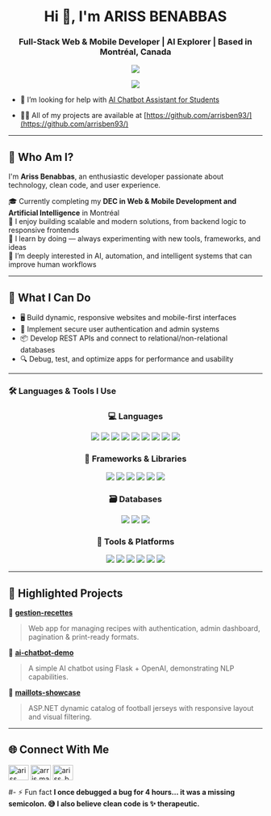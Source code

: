 <h1 align="center">Hi 👋, I'm ARISS BENABBAS</h1>
<h3 align="center">Full-Stack Web & Mobile Developer | AI Explorer | Based in Montréal, Canada</h3>

<p align="center">
    <img align="center" src="https://media.giphy.com/media/z5iCvo1oCbqt7ukMQs/giphy.gif">
    <p align="center">
  <img src="https://readme-typing-svg.demolab.com/?lines=Clean%20Code%20Lover%20%7C%20Creative%20Thinker;Full-Stack%20Developer%20%7C%20AI%20Explorer;Passionate%20about%20Innovation%20and%20Tech;&center=true&width=500&height=45" />
</p>
</p>

- 🤝 I’m looking for help with [AI Chatbot Assistant for Students](https://github.com/arrisben93/ai-study-buddy)

- 👨‍💻 All of my projects are available at [https://github.com/arrisben93/](https://github.com/arrisben93/)



---

## 🧠 Who Am I?

I'm **Ariss Benabbas**, an enthusiastic developer passionate about technology, clean code, and user experience.

🎓 Currently completing my **DEC in Web & Mobile Development and Artificial Intelligence** in Montréal  
🧱 I enjoy building scalable and modern solutions, from backend logic to responsive frontends  
🚀 I learn by doing — always experimenting with new tools, frameworks, and ideas  
🧠 I’m deeply interested in AI, automation, and intelligent systems that can improve human workflows  

---

## 🎯 What I Can Do

- 🖥️ Build dynamic, responsive websites and mobile-first interfaces  
- 🔐 Implement secure user authentication and admin systems  
- 📦 Develop REST APIs and connect to relational/non-relational databases  
- 🔍 Debug, test, and optimize apps for performance and usability  

---

### 🛠️ Languages & Tools I Use

<h3 align="center">💻 Languages</h3>
<p align="center">
  <img src="https://img.shields.io/badge/HTML5-E34F26?style=for-the-badge&logo=html5&logoColor=white"/>
  <img src="https://img.shields.io/badge/CSS3-1572B6?style=for-the-badge&logo=css3&logoColor=white"/>
  <img src="https://img.shields.io/badge/PHP-777BB4?style=for-the-badge&logo=php&logoColor=white"/>
  <img src="https://img.shields.io/badge/JavaScript-F7DF1E?style=for-the-badge&logo=javascript&logoColor=black"/>
  <img src="https://img.shields.io/badge/Java-007396?style=for-the-badge&logo=java&logoColor=white"/>
  <img src="https://img.shields.io/badge/C%23-239120?style=for-the-badge&logo=c-sharp&logoColor=white"/>
  <img src="https://img.shields.io/badge/-00599C?style=for-the-badge&logo=c&logoColor=white"/>
  <img src="https://img.shields.io/badge/Python-3776AB?style=for-the-badge&logo=python&logoColor=white"/>
  <img src="https://img.shields.io/badge/Kotlin-0095D5?style=for-the-badge&logo=kotlin&logoColor=white"/>
</p>

<h3 align="center">🧱 Frameworks & Libraries</h3>
<p align="center">
  <img src="https://img.shields.io/badge/React-20232A?style=for-the-badge&logo=react&logoColor=61DAFB"/>
  <img src="https://img.shields.io/badge/Node.js-339933?style=for-the-badge&logo=nodedotjs&logoColor=white"/>
  <img src="https://img.shields.io/badge/.NET-512BD4?style=for-the-badge&logo=dotnet&logoColor=white"/>
  <img src="https://img.shields.io/badge/Android-3DDC84?style=for-the-badge&logo=android&logoColor=white"/>
  <img src="https://img.shields.io/badge/Bootstrap-7952B3?style=for-the-badge&logo=bootstrap&logoColor=white"/>
  <img src="https://img.shields.io/badge/Laravel-FF2D20?style=for-the-badge&logo=laravel&logoColor=white"/>
</p>

<h3 align="center">🗃️ Databases</h3>
<p align="center">
  <img src="https://img.shields.io/badge/MySQL-4479A1?style=for-the-badge&logo=mysql&logoColor=white"/>
  <img src="https://img.shields.io/badge/MongoDB-47A248?style=for-the-badge&logo=mongodb&logoColor=white"/>
  <img src="https://img.shields.io/badge/SQLite-003B57?style=for-the-badge&logo=sqlite&logoColor=white"/>
</p>

<h3 align="center">🧩 Tools & Platforms</h3>
<p align="center">
  <img src="https://img.shields.io/badge/GitHub-181717?style=for-the-badge&logo=github&logoColor=white"/>
  <img src="https://img.shields.io/badge/Postman-FF6C37?style=for-the-badge&logo=postman&logoColor=white"/>
  <img src="https://img.shields.io/badge/VSCode-007ACC?style=for-the-badge&logo=visualstudiocode&logoColor=white"/>
  <img src="https://img.shields.io/badge/Visual%20Studio-5C2D91?style=for-the-badge&logo=visualstudio&logoColor=white"/>
  <img src="https://img.shields.io/badge/Android%20Studio-3DDC84?style=for-the-badge&logo=androidstudio&logoColor=white"/>
  <img src="https://img.shields.io/badge/XAMPP-FB7A24?style=for-the-badge&logo=xampp&logoColor=white"/>
</p>


---

## 🚀 Highlighted Projects

🔧 [**gestion-recettes**](https://github.com/samibouhraoua/gestion-recettes)  
> Web app for managing recipes with authentication, admin dashboard, pagination & print-ready formats.

🤖 [**ai-chatbot-demo**](https://github.com/samibouhraoua/ai-chatbot-demo)  
> A simple AI chatbot using Flask + OpenAI, demonstrating NLP capabilities.

🎽 [**maillots-showcase**](https://github.com/samibouhraoua/maillots-showcase)  
> ASP.NET dynamic catalog of football jerseys with responsive layout and visual filtering.

---

## 🌐 Connect With Me
<p align="left">
<a href="https://www.linkedin.com/in/ariss-benabbas-6657a2232/" target="blank"><img align="center" src="https://raw.githubusercontent.com/rahuldkjain/github-profile-readme-generator/master/src/images/icons/Social/linked-in-alt.svg" alt="ariss benabbas" height="30" width="40" /></a>
<a href="https://fb.com/arris.madrid" target="blank"><img align="center" src="https://raw.githubusercontent.com/rahuldkjain/github-profile-readme-generator/master/src/images/icons/Social/facebook.svg" alt="arris.madrid" height="30" width="40" /></a>
<a href="https://instagram.com/ariss_benabb27" target="blank"><img align="center" src="https://raw.githubusercontent.com/rahuldkjain/github-profile-readme-generator/master/src/images/icons/Social/instagram.svg" alt="ariss_benabb27" height="30" width="40" /></a>
</p>

#- ⚡ Fun fact 
**I once debugged a bug for 4 hours… it was a missing semicolon. 😅 I also believe clean code is ✨ therapeutic.**


